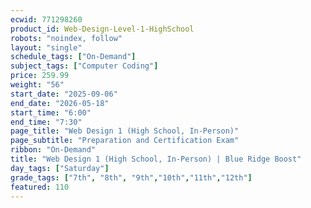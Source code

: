 ```yaml
---
ecwid: 771298260
product_id: Web-Design-Level-1-HighSchool
robots: "noindex, follow"
layout: "single"
schedule_tags: ["On-Demand"]
subject_tags: ["Computer Coding"]
price: 259.99
weight: "56"
start_date: "2025-09-06"
end_date: "2026-05-18"
start_time: "6:00"
end_time: "7:30"
page_title: "Web Design 1 (High School, In-Person)"
page_subtitle: "Preparation and Certification Exam"
ribbon: "On-Demand"
title: "Web Design 1 (High School, In-Person) | Blue Ridge Boost"
day_tags: ["Saturday"]
grade_tags: ["7th", "8th", "9th","10th","11th","12th"]
featured: 110
---
```

